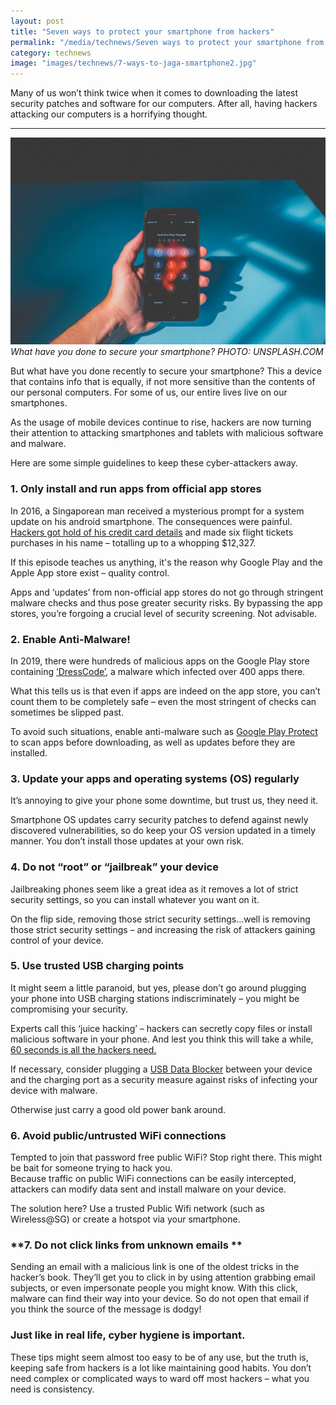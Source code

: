 ```yaml
---
layout: post
title: "Seven ways to protect your smartphone from hackers"
permalink: "/media/technews/Seven ways to protect your smartphone from hackers"
category: technews
image: "images/technews/7-ways-to-jaga-smartphone2.jpg"
---
```


Many of us won’t think twice when it comes to downloading the latest security patches and software for our computers. 
After all, having hackers attacking our computers is a horrifying thought.  

---

![What have you done to secure your smartphone?](/images/technews/7-ways-to-jaga-smartphone2.jpg)
*What have you done to secure your smartphone? PHOTO: UNSPLASH.COM*

But what have you done recently to secure your smartphone? This a device that contains info that is equally, if not more sensitive than the contents of our personal computers. For some of us, our entire lives live on our smartphones. 

As the usage of mobile devices continue to rise, hackers are now turning their attention to attacking smartphones and tablets with malicious software and malware. 

Here are some simple guidelines to keep these cyber-attackers away. 


### **1. Only install and run apps from official app stores**

In 2016, a Singaporean man received a mysterious prompt for a system update on his android smartphone. The consequences were painful.
[Hackers got hold of his credit card details](https://www.straitstimes.com/singapore/man-in-row-with-bank-over-hacked-phone) and made six flight tickets purchases in his name – totalling up to a whopping $12,327.

If this episode teaches us anything, it's the reason why Google Play and the Apple App store exist – quality control.  

Apps and ‘updates’ from non-official app stores do not go through stringent malware checks and thus pose greater security risks. By bypassing the app stores, you’re forgoing a crucial level of security screening. Not advisable. 

### **2. Enable Anti-Malware!**

In 2019, there were hundreds of malicious apps on the Google Play store containing [‘DressCode’](https://us.norton.com/internetsecurity-emerging-threats-hundreds-of-android-apps-containing-dresscode-malware-hiding-in-google-play-store.html), a malware which infected over 400 apps there. 

What this tells us is that even if apps are indeed on the app store, you can’t count them to be completely safe – even the most stringent of checks can sometimes be slipped past. 

To avoid such situations, enable anti-malware such as [Google Play Protect](https://www.cnet.com/how-to/how-to-check-your-android-phone-for-malicious-apps/) to scan apps before downloading, as well as updates before they are installed.


### **3. Update your apps and operating systems (OS) regularly**

It’s annoying to give your phone some downtime, but trust us, they need it. 

Smartphone OS updates carry security patches to defend against newly discovered vulnerabilities, so do keep your OS version updated in a timely manner. You don’t install those updates at your own risk.

### **4. Do not “root” or “jailbreak” your device**

Jailbreaking phones seem like a great idea as it removes a lot of strict security settings, so you can install whatever you want on it. 

On the flip side, removing those strict security settings...well is removing those strict security settings – and increasing the risk of attackers gaining control of your device. 

### **5. Use trusted USB charging points**
It might seem a little paranoid, but yes, please don’t go around plugging your phone into USB charging stations indiscriminately – you might be compromising your security. 

Experts call this ‘juice hacking’ – hackers can secretly copy files or install malicious software in your phone. And lest you think this will take a while, [60 seconds is all the hackers need.](https://theconversation.com/charging-your-phone-using-a-public-usb-port-beware-of-juice-jacking-130947) 

If necessary, consider plugging a [USB Data Blocker](https://www.pcworld.com/article/3454899/traveling-this-7-gadget-protects-your-phone-from-treacherous-usb-charging-ports.html) between your device and the charging port as a security measure against risks of infecting your device with malware.

Otherwise just carry a good old power bank around.  

### **6. Avoid public/untrusted WiFi connections**

Tempted to join that password free public WiFi? Stop right there. This might be bait for someone trying to hack you.  
Because traffic on public WiFi connections can be easily intercepted, attackers can modify data sent and install malware on your device.

The solution here?  Use a trusted Public Wifi network (such as Wireless@SG) or create a hotspot via your smartphone. 

### **7. Do not click links from unknown emails **
Sending an email with a malicious link is one of the oldest tricks in the hacker’s book. They’ll get you to click in by using attention grabbing email subjects, or even impersonate people you might know. 
With this click, malware can find their way into your device. So do not open that email if you think the source of the message is dodgy! 

### **Just like in real life,  cyber hygiene is important.**
These tips might seem almost too easy to be of any use, but the truth is, keeping safe from hackers is a lot like maintaining good habits. You don’t need complex or complicated ways to ward off most hackers – what you need is consistency. 

